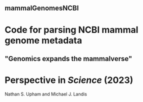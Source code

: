 ## mammalGenomesNCBI
# Code for parsing NCBI mammal genome metadata

## "Genomics expands the mammalverse"
# Perspective in _Science_ (2023)
Nathan S. Upham and Michael J. Landis
